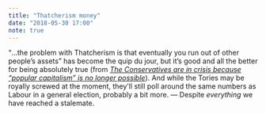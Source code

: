 ```yaml
---
title: "Thatcherism money"
date: "2018-05-30 17:00"
note: true
---
```



<q>&hellip;the problem with Thatcherism is that eventually you run out of other people’s assets</q> has become the quip du jour, but it’s good and all the better for being absolutely true (from <cite><a href="https://www.newstatesman.com/politics/economy/2018/05/conservatives-are-crisis-because-popular-capitalism-no-longer-possible">The Conservatives are in crisis because “popular capitalism” is no longer possible</a></cite>). And while the Tories may be royally screwed at the moment, they'll still poll around the same numbers as Labour in a general election, probably a bit more. &#8212; Despite _everything_ we have reached a stalemate.
